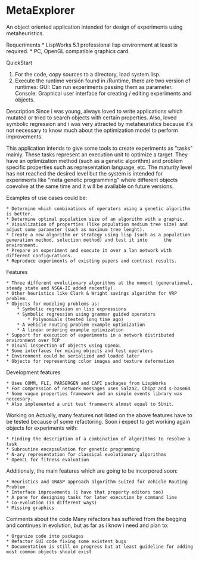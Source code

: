 MetaExplorer
============

An object oriented application intended for design of experiments using metaheuristics. 

Requeriments
	* LispWorks 5.1 professional lisp environment at least is required.
	* PC, OpenGL compatible graphics card.

QuickStart
1. For the code, copy sources to a directory, load system.lisp.
2. Execute the runtime versión found in /Runtime, there are two version of runtimes:
     GUI: Can run experiments passing them as parameter.
     Console: Graphical user interface for creating / editing experiments and objects.

Description
  Since i was young, always loved to write applications which mutated or tried to search objects with certain properties. Also, loved symbolic regression and i was very attracted by metaheuristics because it's not necessary to know much about the optimization model to perform improvements. 

  This application intends to give some tools to create experiments as "tasks" mainly. These tasks represent an execution unit to optimize a target. They have an optimization method (such as a genetic algorithm) and problem specific properties such as representation language, etc. The maturity level has not reached the desired level but the system is intended for experiments like "meta genetic programming" where different objects coevolve at the same time and it will be available on future versions.

Examples of use cases could be:

	* Determine which combinations of operators using a genetic algorithm is better.
	* Determine optimal population size of an algorithm with a graphic.
	* Visualization of properties (like population medium tree size) and adjust some parameter (such as maximum tree lenght).
	* Create a new algorithm or strategy using lisp (such as a population generation method, selection method) and test it into      the environment.
	* Prepare an experiment and execute it over a lan network with different configurations.
	* Reproduce experiments of existing papers and contrast results.

Features

	* Three different evolutionary algorithms at the moment (generational, steady state and NSGA-II added recently).
	* Other heuristics like Clark & Wright savings algorithm for VRP problem.
	* Objects for modeling problems as:
		* Symbolic regression on lisp expressions
		* Symbolic regression using grammar guided operators
			* Polynomials (tested long time ago)
		* A vehicle routing problem example optimization
		* A linear ordering example optimization
	* Support for execution of experiments in a network distributed environment over TCP
	* Visual inspection of objects using OpenGL
	* Some interfaces for mixing objects and test operators
	* Environment could be serialized and loaded later
	* Objects for representing color images and texture deformation

Development features

	* Uses COMM, FLI, PARSERGEN and CAPI packages from LispWorks
	* For compression of network messages uses Salza2, Chipz and s-base64
	* Some vague properties framework and an simple events library was neccesary. 
	* Also implemented a unit test framework almost equal to SUnit.


Working on
  Actually, many features not listed on the above features have to be tested because of some refactoring. Soon i expect to get  working again objects for experiments with:

	* Finding the description of a combination of algorithms to resolve a task
	* Subroutine encapsulation for genetic programming
	* N-ary representation for classical evolutionary algorithms
	* OpenCL for fitness evaluation

Additionaly, the main features which are going to be incorpored soon:

	* Heuristics and GRASP approach algorithm suited for Vehicle Routing Problem
	* Interface improvements (i have that property editors too)
	* A pane for designing tasks for later execution by command line
	* Co-evolution (in different ways)
	* Missing graphics


Comments about the code
  Many refactors has suffered from the begging and continues in evolution, but as far as i know i need and plan to:

	* Organize code into packages
	* Refactor GUI code fixing some existent bugs
	* Documentation is still on progress but at least guideline for adding most common objects should exist




